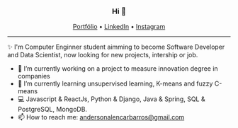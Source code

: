 <h3 align="center">Hi 👋</h3>
<p align="center">
  <a href="https://andersonalencarbarros.github.io/">Portfólio</a> •
  <a href="https://www.linkedin.com/in/alencarbarros/">LinkedIn</a> •
  <a href="https://www.instagram.com/alencarbarros_/">Instagram</a>
</p>
 
---
 ✨ I'm Computer Enginner student aimming to become Software Developer and Data Scientist, now looking for new projects, intership or job.

- 🔭 I’m currently working on a project to measure innovation degree in companies
- 🌱 I’m currently learning unsupervised learning, K-means and fuzzy C-means
- 💻 Javascript & ReactJs, Python & Django, Java & Spring, SQL & PostgreSQL, MongoDB.
- 📫 How to reach me: andersonalencarbarros@gmail.com
